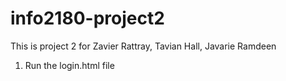 # info2180-project2

This is project 2 for Zavier Rattray, Tavian Hall, Javarie Ramdeen

1. Run the login.html file
